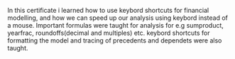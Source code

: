 In this certificate i learned how to use keybord shortcuts for financial modelling, and how we can speed up our analysis using keybord instead of a mouse. Important formulas were taught for analysis for e.g sumproduct, yearfrac, roundoffs(decimal and multiples) etc. keybord shortcuts for formatting the model and tracing of precedents and dependets were also taught.
